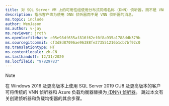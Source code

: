 ```yaml
---
title: 对 SQL Server VM 上的可用性组使用分布式网络名称 (DNN) 侦听器，而不是 VNN 侦听器。
description: 指示客户改为使用 DNN 侦听器而不是 VNN 侦听器的消息。
ms.topic: include
author: WenJason
ms.author: v-jay
ms.reviewer: jroth
ms.openlocfilehash: c05e98df635af816f62ef0f8a935a1788ddb379b
ms.sourcegitcommit: cf3d8d87096ae96388fe273551216b1cb7bf92c0
ms.translationtype: HT
ms.contentlocale: zh-CN
ms.lasthandoff: 12/31/2020
ms.locfileid: "97829783"
---
```

> [!NOTE]
> 在 Windows 2016 及更高版本上使用 SQL Server 2019 CU8 及更高版本的客户可将传统的 VNN 侦听器和 Azure 负载均衡器替换为[ (DNN) 侦听器](../virtual-machines/windows/availability-group-distributed-network-name-dnn-listener-configure.md)。 跳过本文有关创建侦听器和负载均衡器的其余步骤。
